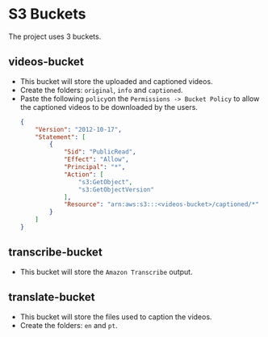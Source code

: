 # S3 Buckets

The project uses 3 buckets.

## videos-bucket

* This bucket will store the uploaded and captioned videos.
* Create the folders: `original`, `info` and `captioned`.
* Paste the following `policy`on the `Permissions -> Bucket Policy` to allow the captioned videos to be downloaded by the users.
    ```json
    {
        "Version": "2012-10-17",
        "Statement": [
            {
                "Sid": "PublicRead",
                "Effect": "Allow",
                "Principal": "*",
                "Action": [
                    "s3:GetObject",
                    "s3:GetObjectVersion"
                ],
                "Resource": "arn:aws:s3:::<videos-bucket>/captioned/*"
            }
        ]
    }
    ```

## transcribe-bucket

* This bucket will store the `Amazon Transcribe` output.

## translate-bucket

* This bucket will store the files used to caption the videos.
* Create the folders: `en` and `pt`.

